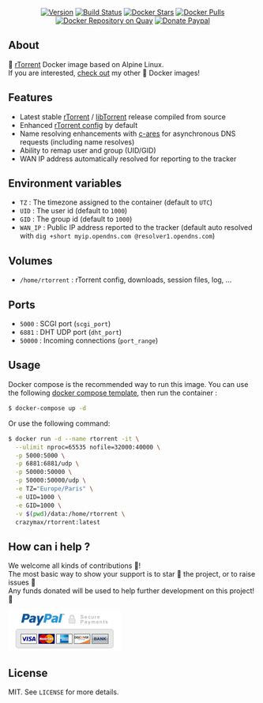 <p align="center">
  <a href="https://microbadger.com/images/crazymax/rtorrent"><img src="https://images.microbadger.com/badges/version/crazymax/rtorrent.svg?style=flat-square" alt="Version"></a>
  <a href="https://travis-ci.org/crazy-max/docker-rtorrent"><img src="https://img.shields.io/travis/crazy-max/docker-rtorrent/master.svg?style=flat-square" alt="Build Status"></a>
  <a href="https://hub.docker.com/r/crazymax/rtorrent/"><img src="https://img.shields.io/docker/stars/crazymax/rtorrent.svg?style=flat-square" alt="Docker Stars"></a>
  <a href="https://hub.docker.com/r/crazymax/rtorrent/"><img src="https://img.shields.io/docker/pulls/crazymax/rtorrent.svg?style=flat-square" alt="Docker Pulls"></a>
  <a href="https://quay.io/repository/crazymax/rtorrent"><img src="https://quay.io/repository/crazymax/rtorrent/status?style=flat-square" alt="Docker Repository on Quay"></a>
  <a href="https://www.paypal.com/cgi-bin/webscr?cmd=_s-xclick&hosted_button_id=EE33GDGPLZ4Q6"><img src="https://img.shields.io/badge/donate-paypal-7057ff.svg?style=flat-square" alt="Donate Paypal"></a>
</p>

## About

🐳 [rTorrent](https://github.com/rakshasa/rtorrent) Docker image based on Alpine Linux.<br />
If you are interested, [check out](https://hub.docker.com/r/crazymax/) my other 🐳 Docker images!

## Features

* Latest stable [rTorrent](https://github.com/rakshasa/rtorrent) / [libTorrent](https://github.com/rakshasa/libtorrent) release compiled from source
* Enhanced [rTorrent config](assets/home/rtorrent/.rtorrent.rc) by default
* Name resolving enhancements with [c-ares](https://github.com/rakshasa/rtorrent/wiki/Performance-Tuning#rtrorrent-with-c-ares) for asynchronous DNS requests (including name resolves)
* Ability to remap user and group (UID/GID)
* WAN IP address automatically resolved for reporting to the tracker

## Environment variables

* `TZ` : The timezone assigned to the container (default to `UTC`)
* `UID` : The user id (default to `1000`)
* `GID` : The group id (default to `1000`)
* `WAN_IP` : Public IP address reported to the tracker (default auto resolved with `dig +short myip.opendns.com @resolver1.opendns.com`)

## Volumes

* `/home/rtorrent` : rTorrent config, downloads, session files, log, ...

## Ports

* `5000` : SCGI port (`scgi_port`)
* `6881` : DHT UDP port (`dht_port`)
* `50000` : Incoming connections (`port_range`)

## Usage

Docker compose is the recommended way to run this image. You can use the following [docker compose template](docker-compose.yml), then run the container :

```bash
$ docker-compose up -d
```

Or use the following command:

```bash
$ docker run -d --name rtorrent -it \
  --ulimit nproc=65535 nofile=32000:40000 \
  -p 5000:5000 \
  -p 6881:6881/udp \
  -p 50000:50000 \
  -p 50000:50000/udp \
  -e TZ="Europe/Paris" \
  -e UID=1000 \
  -e GID=1000 \
  -v $(pwd)/data:/home/rtorrent \
  crazymax/rtorrent:latest
```

## How can i help ?

We welcome all kinds of contributions :raised_hands:!<br />
The most basic way to show your support is to star :star2: the project, or to raise issues :speech_balloon:<br />
Any funds donated will be used to help further development on this project! :gift_heart:

[![Donate Paypal](.res/paypal.png)](https://www.paypal.com/cgi-bin/webscr?cmd=_s-xclick&hosted_button_id=EE33GDGPLZ4Q6)

## License

MIT. See `LICENSE` for more details.
